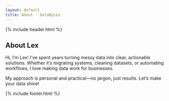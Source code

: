 ```yaml
---
layout: default
title: About - DataByLex
---
```

{% include header.html %}

<section class="py-16 bg-gray-50">
    <div class="max-w-7xl mx-auto px-4 sm:px-6 lg:px-8 text-center">
        <h1 class="text-4xl font-bold mb-12">About Lex</h1>
        <p class="text-lg max-w-2xl mx-auto mb-6">Hi, I’m Lex! I’ve spent years turning messy data into clear, actionable solutions. Whether it’s migrating systems, cleaning datasets, or automating workflows, I love making data work for businesses.</p>
        <p class="text-lg max-w-2xl mx-auto">My approach is personal and practical—no jargon, just results. Let’s make your data shine!</p>
    </div>
</section>

{% include footer.html %}